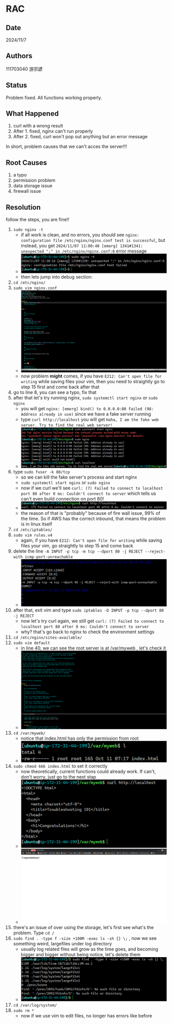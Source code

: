 # RAC

## Date

2024/11/7

## Authors

111703040 游宗諺

## Status

Problem fixed. All functions working properly.

## What Happened

1. curl with a wrong result
2. After 1. fixed, nginx can't run properly
3. After 2. fixed, curl won't pop out anything but an error message

In short, problem causes that we can't acces the server!!!

## Root Causes

1. a typo
2. permission problem
3. data storage issue
4. firewall issue

## Resolution

follow the steps, you are fine!!

1. `sudo nginx -t`
    - if all work is clean, and no errors, you should see `nginx: configuration file /etc/nginx/nginx.conf test is successful`, but instead, you get `2024/11/07 11:00:48 [emerg] 1341#1341: unexpected ";" in /etc/nginx/nginx.conf:8` error message
    - ![image01](https://github.com/bscny/git-practice/blob/main/assets/images/week_09/1.png)
    - then lets jump into debug section:
2. `cd /etc/nginx/`
3. `sudo vim nginx.conf`
    - ![image02](https://github.com/bscny/git-practice/blob/main/assets/images/week_09/2.png)
    - now problem **might** comes, if you have `E212: Can't open file for writing` while saving files your vim, then you need to straightly go to step 15 first and come back after that
4. go to line 8, you can see a typo, fix that
5. after that let's try running nginx, `sudo systemctl start nginx` or `sudo nginx`
    - you will get `nginx: [emerg] bind() to 0.0.0.0:80 failed (98: Address already in use)` since we have a fake server running
    - type `curl http://localhost` you will get `Haha, I am the fake web server. Try to find the real web server!`
    - ![image03](https://github.com/bscny/git-practice/blob/main/assets/images/week_09/3.png)
6. type `sudo fuser -k 80/tcp`
    - so we can kill the fake server's process and start nginx
    - `sudo systemctl start nginx` or `sudo nginx`
    - now if we curl we'll see `curl: (7) Failed to connect to localhost port 80 after 0 ms: Couldn't connect to server` which tells us can't even build connection on port 80!
    - ![image04](https://github.com/bscny/git-practice/blob/main/assets/images/week_09/4.png)
    - the reason of that is "probably" because of fire wall issue, 99% of the time. So if AWS has the correct inbound, that means the problem is in linux itself
7. `cd /etc/iptables/`
8. `sudo vim rules.v4`
    - again, if you have `E212: Can't open file for writing` while saving files your vim, go straightly to step 15 and come back
9. delete the line `-A INPUT -p tcp -m tcp --dport 80 -j REJECT --reject-with icmp-port-unreachable`
    - ![image05](https://github.com/bscny/git-practice/blob/main/assets/images/week_09/5.png)
10. after that, exit vim and type `sudo iptables -D INPUT -p tcp --dport 80 -j REJECT`
    - now let's try curl again, we still get `curl: (7) Failed to connect to localhost port 80 after 0 ms: Couldn't connect to server`
    - why? that's go back to nginx to check the environment settings
11. `cd /etc/nginx/sites-available/`
12. `sudo vim default`
    - in line 40, we can see the root server is at /var/myweb , let's check it
    - ![image06](https://github.com/bscny/git-practice/blob/main/assets/images/week_09/6.png)
13. `cd /var/myweb/`
    - notice that index.html has only the permission from root
    - ![image08](https://github.com/bscny/git-practice/blob/main/assets/images/week_09/8.png)
14. `sudo chmod 666 index.html` to set it correctly
    - now theoretically, current functions could already work. If can't, don't worry, just go to the next stap
    - ![image09](https://github.com/bscny/git-practice/blob/main/assets/images/week_09/9.png)
    - ![image10](https://github.com/bscny/git-practice/blob/main/assets/images/week_09/10.png)
15. there's an issue of over using the storage, let's first see what's the problem. Type `cd /`
16. `sudo find . -type f -size +100M -exec ls -sh {} \;` , now we see something weird, largefiles under log directory
    - usually log related files will grow as the time goes, and becoming bigger and bigger without being notice, let's delete them
    - ![image07](https://github.com/bscny/git-practice/blob/main/assets/images/week_09/7.png)
17. `cd /var/log/system/`
18. `sudo rm *`
    - now if we use vim to edit files, no longer has errors like before
